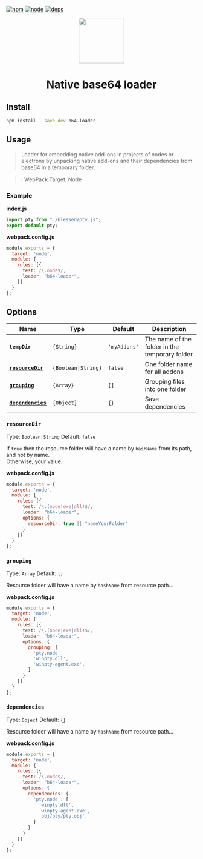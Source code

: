 [![npm][npm]][npm-url]
[![node][node]][node-url]
[![deps][deps]][deps-url]

<div align="center">
  <a href="https://github.com/webpack/webpack">
    <img width="120" height="120"
      src="https://webpack.js.org/assets/icon-square-big.svg">
  </a>
  <h1>Native base64 loader</h1>
</div>


## Install

```bash
npm install --save-dev b64-loader
```

## Usage

> Loader for embedding native add-ons in projects of nodes or electrons by unpacking native add-ons and their dependencies from base64 in a temporary folder.

> :information_source: WebPack Target: Node



### Example

**index.js**
```js
import pty from "./blessed/pty.js";
export default pty;
```

**webpack.config.js**
```js
module.exports = {
  target: 'node',
  module: {
    rules: [{
      test: /\.node$/,
      loader: "b64-loader",
    }]
  }
};
```


## Options

|               Name                          |     Type                |     Default       | Description                                       |
| ------------------------------------------- | ----------------------- | ---------------- | -------------------------------------------------- |
|   **`tempDir`**                             |   `{String}`            |   `'myAddons'`    | The name of the folder in the temporary folder
|   **[`resourceDir`](#resourceDir)**         |   `{Boolean\|String}`   |   `false`         | One folder name for all addons
|   **[`grouping`](#grouping)**               |   `{Array}`             |   `[]`            | Grouping files into one folder
|   **[`dependencies`](#dependencies)**       |   `{Object}`            |   `{}`            | Save dependencies


### `resourceDir`

Type: `Boolean|String`
Default: `false`

If `true` then the resource folder will have a name by `hashName` from its path, and not by name.<br>
Otherwise, your value.

**webpack.config.js**
```js
module.exports = {
  target: 'node',
  module: {
    rules: [{
      test: /\.(node|exe|dll)$/,
      loader: "b64-loader",
      options: {
        resourceDir: true || "nameYourFolder"
      }
    }]
  }
};
```


### `grouping`

Type: `Array`
Default: `[]`

Resource folder will have a name by `hashName` from resource path...

**webpack.config.js**
```js
module.exports = {
  target: 'node',
  module: {
    rules: [{
      test: /\.(node|exe|dll)$/,
      loader: "b64-loader",
      options: {
        grouping: [
          'pty.node',
          'winpty.dll',
          'winpty-agent.exe',
        ]
      }
    }]
  }
};
```


### `dependencies`

Type: `Object`
Default: `{}`

Resource folder will have a name by `hashName` from resource path...

**webpack.config.js**
```js
module.exports = {
  target: 'node',
  module: {
    rules: [{
      test: /\.node$/,
      loader: "b64-loader",
      options: {
        dependencies: {
          'pty.node': [
            'winpty.dll',
            'winpty-agent.exe',
            'obj/pty/pty.obj',
          ]
        }
      }
    }]
  }
};
```



[npm]: https://img.shields.io/npm/v/b64-loader.svg
[npm-url]: https://npmjs.com/package/b64-loader

[node]: https://img.shields.io/node/v/b64-loader.svg
[node-url]: https://nodejs.org

[deps]: https://david-dm.org/xTCry/b64-webpack-laoder.svg
[deps-url]: https://david-dm.org/xTCry/b64-webpack-laoder